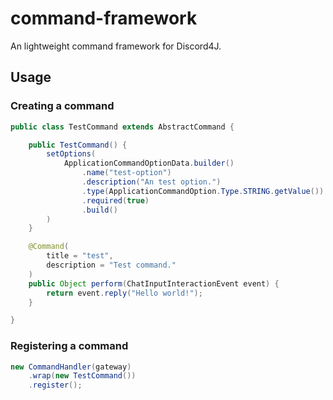 # command-framework
An lightweight command framework for Discord4J.

## Usage

### Creating a command
```java
public class TestCommand extends AbstractCommand {

    public TestCommand() {
        setOptions(
            ApplicationCommandOptionData.builder()
                .name("test-option")
                .description("An test option.")
                .type(ApplicationCommandOption.Type.STRING.getValue())
                .required(true)
                .build()
        )
    }

    @Command(
        title = "test",
        description = "Test command."
    )
    public Object perform(ChatInputInteractionEvent event) {
        return event.reply("Hello world!");
    } 

}
```

### Registering a command
```java
new CommandHandler(gateway)
    .wrap(new TestCommand())
    .register();
```
